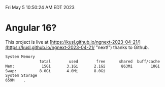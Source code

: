 Fri May  5 10:50:24 AM EDT 2023

# Angular 16?


This project is live at [https://kusl.github.io/ngnext-2023-04-21/](https://kusl.github.io/ngnext-2023-04-21/ "next!") thanks to Github.

```bash
System Memory
               total        used        free      shared  buff/cache   available
Mem:            15Gi       3.1Gi       2.1Gi       863Mi        10Gi        10Gi
Swap:          8.0Gi       4.0Mi       8.0Gi
System Storage
659M	.
```
```bash
